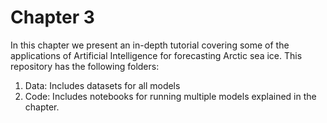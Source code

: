 # Chapter 3
In this chapter we present an in-depth tutorial covering some of the applications of Artificial Intelligence for forecasting Arctic sea ice. This repository has the following folders:
1. Data: Includes datasets for all models
2. Code: Includes notebooks for running multiple models explained in the chapter.
